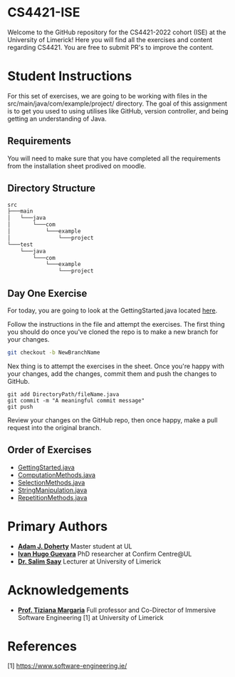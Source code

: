 # CS4421-ISE

Welcome to the GitHub repository for the CS4421-2022 cohort (ISE) at the University of Limerick!
Here you will find all the exercises and content regarding CS4421. You are free to submit PR's to improve the content.

# Student Instructions

For this set of exercises, we are going to be working with files in the src/main/java/com/example/project/ directory.
The goal of this assignment is to get you used to using utilises like GitHub, version controller, and being getting an understanding of Java.

## Requirements

You will need to make sure that you have completed all the requirements from the installation sheet prodived on moodle.


## Directory Structure

```bash
src
├───main
│   └───java
│       └───com
│           └───example
│               └───project
└───test
    └───java
        └───com
            └───example
                └───project
```
## Day One Exercise

For today, you are going to look at the GettingStarted.java located [here](src/main/java/com/example/project/GettingStarted.java).

Follow the instructions in the file and attempt the exercises. 
The first thing you should do once you've cloned the repo is to make a new branch for your changes.
```bash
git checkout -b NewBranchName
```
Nex thing is to attempt the exercises in the sheet. Once you're happy with your changes, add the changes, commit them and push the changes to GitHub.
```git
git add DirectoryPath/fileName.java
git commit -m "A meaningful commit message"
git push
```

Review your changes on the GitHub repo, then once happy, make a pull request into the original branch. 
## Order of Exercises

 * [GettingStarted.java](src/main/java/com/example/project/GettingStarted.java)
 * [ComputationMethods.java](src/main/java/com/example/project/ComputationMethods.java)
 * [SelectionMethods.java](src/main/java/com/example/project/SelectionMethods.java)
 * [StringManipulation.java](src/main/java/com/example/project/StringManipulation.java)
 * [RepetitionMethods.java](src/main/java/com/example/project/RepetitionMethods.java)

Primary Authors
===============
* __[Adam J. Doherty](https://github.com/AdamD115114)__
    Master student at UL
* __[Ivan Hugo Guevara](https://github.com/IvanHGuevara)__
    PhD researcher at Confirm Centre@UL
* __[Dr. Salim Saay](https://github.com/saaysalim)__
    Lecturer at University of Limerick


Acknowledgements
===============
* __[Prof. Tiziana Margaria](https://www.linkedin.com/in/tiziana-margaria-9044a12/)__
    Full professor and Co-Director of Immersive Software Engineering [1] at University of Limerick
    
References
===============

[1] https://www.software-engineering.ie/
